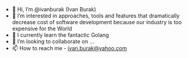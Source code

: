 - 👋 Hi, I’m @ivanburak (Ivan Burak)
- 👀 I’m interested in approaches, tools and features that dramatically decrease cost of software development because our industry is too expensive for the World
- 🌱 I currently learn the fantactic Golang
- 💞️ I’m looking to collaborate on ...
- 📫 How to reach me - ivan.burak@yahoo.com

<!---
ivanburak/ivanburak is a ✨ special ✨ repository because its `README.md` (this file) appears on your GitHub profile.
You can click the Preview link to take a look at your changes.
--->
